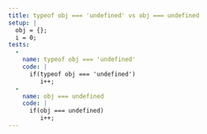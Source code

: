 ```yaml
---
title: typeof obj === 'undefined' vs obj === undefined
setup: |
  obj = {};
  i = 0;
tests:
  -
    name: typeof obj === 'undefined'
    code: |
      if(typeof obj === 'undefined')
         i++;
  -
    name: obj === undefined
    code: |
      if(obj === undefined)
         i++;
---
```


